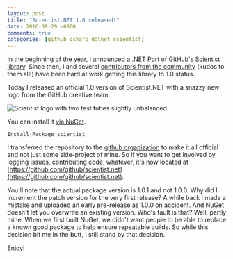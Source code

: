 ```yaml
---
layout: post
title: "Scientist.NET 1.0 released!"
date: 2016-09-29 -0800
comments: true
categories: [github csharp dotnet scientist]
---
```


In the beginning of the year, I [announced a .NET Port](http://haacked.com/archive/2016/01/20/scientist/) of GitHub's [Scientist library](http://githubengineering.com/scientist/). Since then, I and several [contributors from the community](https://github.com/github/scientist.net/graphs/contributors) (kudos to them all!) have been hard at work getting this library to 1.0 status.

Today I released an official 1.0 version of Scientist.NET with a snazzy new logo from the GitHub creative team.

![Scientist logo with two test tubes slightly unbalanced](https://cloud.githubusercontent.com/assets/11401067/18854833/06971aa6-8403-11e6-87a2-2ea76b40ee06.png)

You can install it [via NuGet](https://www.nuget.org/packages/Scientist).

`Install-Package scientist`

I transferred the repository to the [github organization](https://github.com/github/) to make it all official and not just some side-project of mine. So if you want to get involved by logging issues, contributing code, whatever, it's now located at [https://github.com/github/scientist.net](https://github.com/github/scientist.net).

You'll note that the actual package version is 1.0.1 and not 1.0.0. Why did I increment the patch version for the very first release? A while back I made a mistake and uploaded an early pre-release as 1.0.0 on accident. And NuGet doesn't let you overwrite an existing version. Who's fault is that? Well, partly mine. When we first built NuGet, we didn't want people to be able to replace a known good package to help ensure repeatable builds. So while this decision bit me in the butt, I still stand by that decision.

Enjoy!
